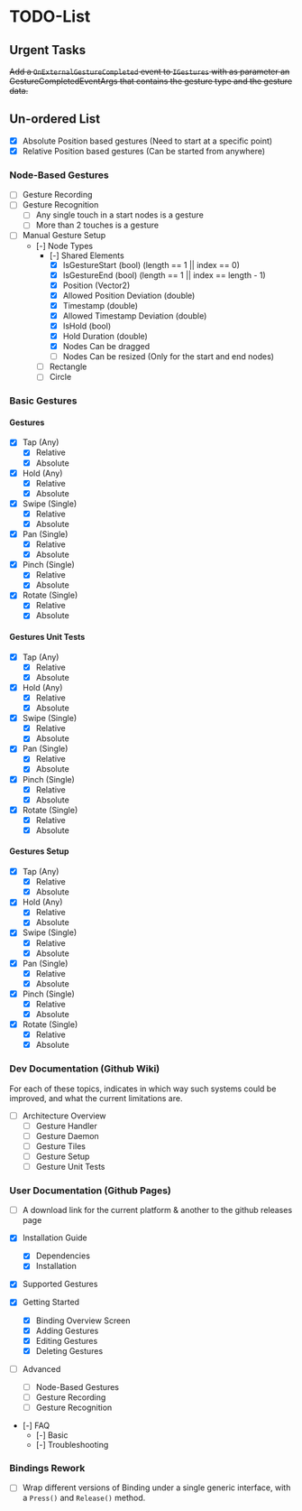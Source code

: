 # TODO-List

## Urgent Tasks

~~Add a `OnExternalGestureCompleted` event to `IGestures` with as parameter an GestureCompletedEventArgs that contains the gesture type and the gesture data.~~

## Un-ordered List

- [x] Absolute Position based gestures (Need to start at a specific point)
- [x] Relative Position based gestures (Can be started from anywhere)

### Node-Based Gestures

- [ ] Gesture Recording
- [ ] Gesture Recognition
    - [ ] Any single touch in a start nodes is a gesture
    - [ ] More than 2 touches is a gesture
- [ ] Manual Gesture Setup
    - [-] Node Types
        - [-] Shared Elements
            - [x] IsGestureStart (bool) (length == 1 || index == 0)
            - [x] IsGestureEnd (bool) (length == 1 || index == length - 1)
            - [x] Position (Vector2)
            - [x] Allowed Position Deviation (double)
            - [x] Timestamp (double)
            - [x] Allowed Timestamp Deviation (double)
            - [x] IsHold (bool)
            - [x] Hold Duration (double)
            - [x] Nodes Can be dragged
            - [ ] Nodes Can be resized (Only for the start and end nodes)
        - [ ] Rectangle
        - [ ] Circle

### Basic Gestures

#### Gestures

- [x] Tap (Any)
    - [x] Relative
    - [x] Absolute

- [x] Hold (Any)
    - [x] Relative
    - [x] Absolute

- [x] Swipe (Single)
    - [x] Relative
    - [x] Absolute

- [x] Pan (Single)
    - [x] Relative
    - [x] Absolute

- [x] Pinch (Single)
    - [x] Relative
    - [x] Absolute

- [x] Rotate (Single)
    - [x] Relative
    - [x] Absolute

#### Gestures Unit Tests

- [x] Tap (Any)
    - [x] Relative
    - [x] Absolute

- [x] Hold (Any)
    - [x] Relative
    - [x] Absolute

- [x] Swipe (Single)
    - [x] Relative
    - [x] Absolute

- [x] Pan (Single)
    - [x] Relative
    - [x] Absolute

- [x] Pinch (Single)
    - [x] Relative
    - [x] Absolute

- [x] Rotate (Single)
    - [x] Relative
    - [x] Absolute

#### Gestures Setup

- [x] Tap (Any)
    - [x] Relative
    - [x] Absolute

- [x] Hold (Any)
    - [x] Relative
    - [x] Absolute

- [x] Swipe (Single)
    - [x] Relative
    - [x] Absolute

- [x] Pan (Single)
    - [x] Relative
    - [x] Absolute

- [x] Pinch (Single)
    - [x] Relative
    - [x] Absolute

- [x] Rotate (Single)
    - [x] Relative
    - [x] Absolute

### Dev Documentation (Github Wiki)

For each of these topics, indicates in which way such systems could be improved, and what the current limitations are.

- [ ] Architecture Overview
    - [ ] Gesture Handler
    - [ ] Gesture Daemon
    - [ ] Gesture Tiles
    - [ ] Gesture Setup
    - [ ] Gesture Unit Tests

### User Documentation (Github Pages)

- [ ] A download link for the current platform & another to the github releases page

- [x] Installation Guide
    - [x] Dependencies
    - [x] Installation

- [x] Supported Gestures

- [x] Getting Started
    - [x] Binding Overview Screen
    - [x] Adding Gestures
    - [x] Editing Gestures
    - [x] Deleting Gestures

- [ ] Advanced
    - [ ] Node-Based Gestures
    - [ ] Gesture Recording
    - [ ] Gesture Recognition

- [-] FAQ
    - [-] Basic
    - [-] Troubleshooting

### Bindings Rework

- [ ] Wrap different versions of Binding under a single generic interface, with a `Press()` and `Release()` method.
